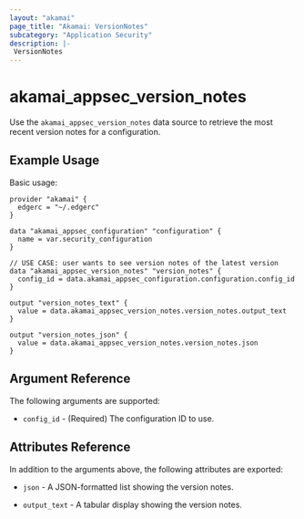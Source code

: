 ```yaml
---
layout: "akamai"
page_title: "Akamai: VersionNotes"
subcategory: "Application Security"
description: |-
 VersionNotes
---
```


# akamai_appsec_version_notes

Use the `akamai_appsec_version_notes` data source to retrieve the most recent version notes for a configuration.

## Example Usage

Basic usage:

```hcl
provider "akamai" {
  edgerc = "~/.edgerc"
}

data "akamai_appsec_configuration" "configuration" {
  name = var.security_configuration
}

// USE CASE: user wants to see version notes of the latest version
data "akamai_appsec_version_notes" "version_notes" {
  config_id = data.akamai_appsec_configuration.configuration.config_id
}

output "version_notes_text" {
  value = data.akamai_appsec_version_notes.version_notes.output_text
}

output "version_notes_json" {
  value = data.akamai_appsec_version_notes.version_notes.json
}
```

## Argument Reference

The following arguments are supported:

* `config_id` - (Required) The configuration ID to use.

## Attributes Reference

In addition to the arguments above, the following attributes are exported:

* `json` - A JSON-formatted list showing the version notes.

* `output_text` - A tabular display showing the version notes.

